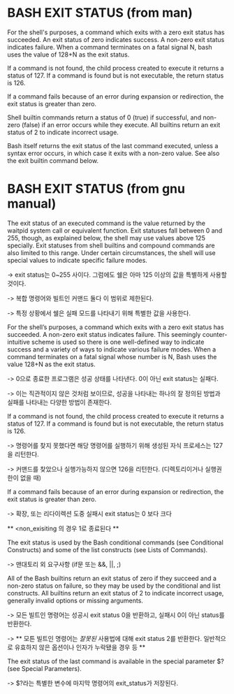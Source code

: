 # BASH EXIT STATUS (from man)

For the shell's purposes, a command which exits with a zero exit status has succeeded.  An exit status of zero indicates success.  A non-zero exit  status indicates failure.  When a command terminates on a fatal signal N, bash uses the value of 128+N as the exit status.

If  a  command  is  not found, the child process created to execute it returns a status of 127.  If a command is found but is not executable, the return status is 126.

If a command fails because of an error during expansion or redirection, the exit status is greater than zero.

Shell builtin commands return a status of 0 (true) if successful, and non-zero (false) if an error occurs while they execute.  All  builtins  return  an exit status of 2 to indicate incorrect usage.

Bash  itself returns the exit status of the last command executed, unless a syntax error occurs, in which case it exits with a non-zero value.  See also the exit builtin command below.

# BASH EXIT STATUS (from gnu manual)

The exit status of an executed command is the value returned by the waitpid system call or equivalent function. Exit statuses fall between 0 and 255, though, as explained below, the shell may use values above 125 specially. Exit statuses from shell builtins and compound commands are also limited to this range. Under certain circumstances, the shell will use special values to indicate specific failure modes.

-> exit status는 0~255 사이다. 그럼에도 쉘은 아마 125 이상의 값을 특별하게 사용할 것이다.

-> 복합 명령어와 빌트인 커맨드 둘다 이 범위로 제한된다.

-> 특정 상황에서 쉘은 실패 모드를 나타내기 위해 특별한 값을 사용한다. 

For the shell’s purposes, a command which exits with a zero exit status has succeeded. A non-zero exit status indicates failure. This seemingly counter-intuitive scheme is used so there is one well-defined way to indicate success and a variety of ways to indicate various failure modes. When a command terminates on a fatal signal whose number is N, Bash uses the value 128+N as the exit status.

-> 0으로 종료한 프로그램은 성공 상태를 나타낸다. 0이 아닌 exit status는 실패다.

-> 이는 직관적이지 않은 것처럼 보이므로, 성공을 나타내는 하나의 잘 정의된 방법과 실패를 나타내는 다양한 방법이 존재한다.

If a command is not found, the child process created to execute it returns a status of 127. If a command is found but is not executable, the return status is 126.

-> 명령어를 찾지 못했다면 해당 명령어를 실행하기 위해 생성된 자식 프로세스는 127을 리턴한다.

-> 커맨드를 찾았으나 실행가능하지 않으면 126을 리턴한다. (디렉토리이거나 실행권한이 없을 때)

If a command fails because of an error during expansion or redirection, the exit status is greater than zero.

-> 확장, 또는 리다이렉션 도중 실패시 exit status는 0 보다 크다

** \<non_exisiting 의 경우 1로 종료된다 **

The exit status is used by the Bash conditional commands (see Conditional Constructs) and some of the list constructs (see Lists of Commands).

-> 맨대토리 외 요구사항 (if문 또는 &&, ||, ;)

All of the Bash builtins return an exit status of zero if they succeed and a non-zero status on failure, so they may be used by the conditional and list constructs. All builtins return an exit status of 2 to indicate incorrect usage, generally invalid options or missing arguments.

-> 모든 빌트인 명령어는 성공시 exit status 0을 반환하고, 실패시 0이 아닌 status를 반환한다.

-> ** 모튼 빌트인 명령어는 *잘못된* 사용법에 대해 exit status 2를 반환한다. 일반적으로 유효하지 않은 옵션이나 인자가 누락됐을 경우 등 **

The exit status of the last command is available in the special parameter $? (see Special Parameters).

-> $?라는 특별한 변수에 마지막 명령어의 exit_status가 저장된다.
